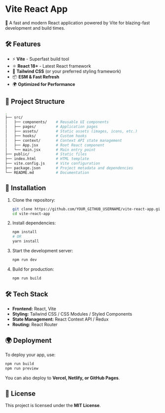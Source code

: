 # Vite React App

🚀 A fast and modern React application powered by Vite for blazing-fast development and build times.

## 🛠 Features
- ⚡ **Vite** - Superfast build tool
- ⚛ **React 18+** - Latest React framework
- 🎨 **Tailwind CSS** (or your preferred styling framework)
- 📦 **ESM & Fast Refresh**
- 🌍 **Optimized for Performance**

## 📂 Project Structure
```sh
.
├── src/
│   ├── components/    # Reusable UI components
│   ├── pages/         # Application pages
│   ├── assets/        # Static assets (images, icons, etc.)
│   ├── hooks/         # Custom hooks
│   ├── context/       # Context API state management
│   ├── App.jsx        # Root React component
│   └── main.jsx       # Main entry point
├── public/            # Static files
├── index.html         # HTML template
├── vite.config.js     # Vite configuration
├── package.json       # Project metadata and dependencies
└── README.md          # Documentation
```

## 🚀 Installation
1. Clone the repository:
   ```sh
   git clone https://github.com/YOUR_GITHUB_USERNAME/vite-react-app.git
   cd vite-react-app
   ```
2. Install dependencies:
   ```sh
   npm install
   # OR
   yarn install
   ```
3. Start the development server:
   ```sh
   npm run dev
   ```
4. Build for production:
   ```sh
   npm run build
   ```

## 🛠 Tech Stack
- **Frontend:** React, Vite
- **Styling:** Tailwind CSS / CSS Modules / Styled Components
- **State Management:** React Context API / Redux
- **Routing:** React Router

## 🌍 Deployment
To deploy your app, use:
```sh
npm run build
npm run preview
```
You can also deploy to **Vercel, Netlify, or GitHub Pages**.

## 📜 License
This project is licensed under the **MIT License**.

